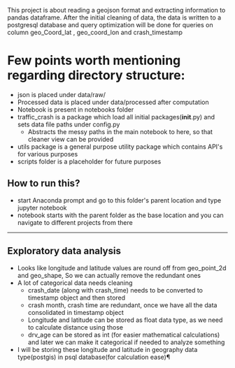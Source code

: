 ﻿This project is about reading a geojson format and extracting information to pandas dataframe. After the initial cleaning of data, the data is written to a postgresql database and query optimization will be done for queries on column geo_Coord_lat , geo_coord_lon and crash_timestamp

# Few points worth mentioning regarding directory structure:
- json is placed under data/raw/
- Processed data is placed under data/processed after computation
- Notebook is present in notebooks folder
- traffic_crash is a package which load all initial packages(__init__.py) and sets data file paths under config.py
  - Abstracts the messy paths in the main notebook to here, so that cleaner view can be provided
- utils package is a general purpose utility package which contains API's for various purposes
- scripts folder is a placeholder for future purposes
## How to run this?
  -  start Anaconda prompt and go to this folder's parent location and type jupyter notebook
  - notebook starts with the parent folder as the base location and you can navigate to different projects from there



-------------------------------------------------- 
Exploratory data analysis
--------------------------------------------------
- Looks like longitude and latitude values are round off from geo_point_2d and geo_shape, So we can actually remove the redundant ones
- A lot of categorical data needs cleaning
	- crash_date (along with crash_time) needs to be converted to timestamp object and then stored
	- crash month, crash time are redundant, once we have all the data consolidated in timestamp object
	- Longitude and latitude can be stored as float data type, as we need to calculate distance using those
	- drv_age can be stored as int (for easier mathematical calculations) and later we can make it categorical if needed to analyze something
- I will be storing these longitude and latitude in geography data type(postgis) in psql database(for calculation ease)¶

